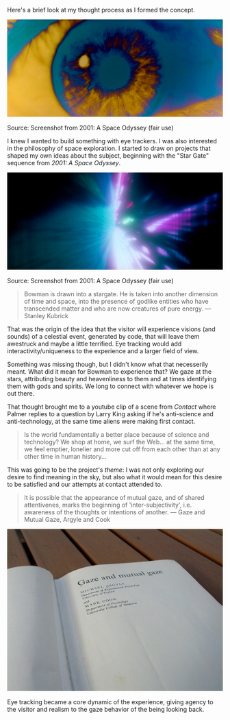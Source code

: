 Here's a brief look at my thought process as I formed the concept.

![Stunned Bowman](../project_images/eye.jpg?raw=true "Stunned Bowman")

Source: Screenshot from 2001: A Space Odyssey (fair use)

I knew I wanted to build something with eye trackers. I was also interested in the philosophy of space exploration. I started to draw on projects that shaped my own ideas about the subject, beginning with the "Star Gate" sequence from *2001: A Space Odyssey*.

![Star gate sequence](../project_images/stargate.jpg?raw=true "Star gate sequence")

Source: Screenshot from 2001: A Space Odyssey (fair use)

> Bowman is drawn into a stargate. He is taken into another dimension of time and space, into the presence of godlike entities who have transcended matter and who are now creatures of pure energy. &mdash; Stanley Kubrick

That was the origin of the idea that the visitor will experience visions (and sounds) of a celestial event, generated by code, that will leave them awestruck and maybe a little terrified. Eye tracking would add interactivity/uniqueness to the experience and a larger field of view.

Something was missing though, but I didn't know what that necesserily meant. What did it mean for Bowman to experience that? We gaze at the stars, attributing beauty and heavenliness to them and at times identifying them with gods and spirits. We long to connect with whatever we hope is out there.

That thought brought me to a youtube clip of a scene from *Contact* where Palmer replies to a question by Larry King asking if he's anti-science and anti-technology, at the same time aliens were making first contact.

> Is the world fundamentally a better place because of science and technology? We shop at home, we surf the Web... at the same time, we feel emptier, lonelier and more cut off from each other than at any other time in human history...

This was going to be the project's *theme*: I was not only exploring our desire to find meaning in the sky, but also what it would mean for this desire to be satisfied and our attempts at contact attended to. 

> It is possible that the appearance of mutual gaze, and of shared attentivenes, marks the beginning of 'inter-subjectivity', i.e. awareness of the thoughts or intentions of another. &mdash; Gaze and Mutual Gaze, Argyle and Cook

![Gaze and Mutual Gaze Book](../project_images/gaze-and-mutual-gaze.jpg?raw=true "Gaze and Mutual Gaze Book")

Eye tracking became a core dynamic of the experience, giving agency to the visitor and realism to the gaze behavior of the being looking back.

<!-- https://www.youtube.com/watch?v=30yGOxJJ2PQ -->
